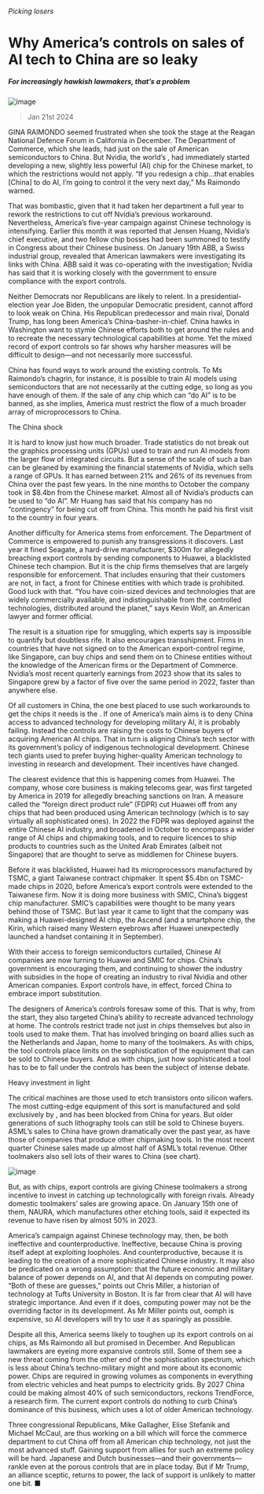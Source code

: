###### Picking losers
# Why America’s controls on sales of AI tech to China are so leaky 
##### For increasingly hawkish lawmakers, that’s a problem 
![image](images/20240127_WBD002.jpg) 
> Jan 21st 2024 
GINA RAIMONDO seemed frustrated when she took the stage at the Reagan National Defence Forum in California in December. The Department of Commerce, which she leads, had just  on the sale of American semiconductors to China. But Nvidia, the world’s , had immediately started developing a new, slightly less powerful  (AI) chip for the Chinese market, to which the restrictions would not apply. “If you redesign a chip…that enables [China] to do AI, I’m going to control it the very next day,” Ms Raimondo warned. 
That was bombastic, given that it had taken her department a full year to rework the restrictions to cut off Nvidia’s previous workaround. Nevertheless, America’s five-year campaign against Chinese technology is intensifying. Earlier this month it was reported that Jensen Huang, Nvidia’s chief executive, and two fellow chip bosses had been summoned to testify in Congress about their Chinese business. On January 19th ABB, a Swiss industrial group, revealed that American lawmakers were investigating its links with China. ABB said it was co-operating with the investigation; Nvidia has said that it is working closely with the government to ensure compliance with the export controls. 
Neither Democrats nor Republicans are likely to relent. In a presidential-election year Joe Biden, the unpopular Democratic president, cannot afford to look weak on China. His Republican predecessor and main rival, Donald Trump, has long been America’s China-basher-in-chief. China hawks in Washington want to stymie Chinese efforts both to get around the rules and to recreate the necessary technological capabilities at home. Yet the mixed record of export controls so far shows why harsher measures will be difficult to design—and not necessarily more successful. 
China has found ways to work around the existing controls. To Ms Raimondo’s chagrin, for instance, it is possible to train AI models using semiconductors that are not necessarily at the cutting edge, so long as you have enough of them. If the sale of any chip which can “do AI” is to be banned, as she implies, America must restrict the flow of a much broader array of microprocessors to China.
The China shock
It is hard to know just how much broader. Trade statistics do not break out the graphics processing units (GPUs) used to train and run AI models from the larger flow of integrated circuits. But a sense of the scale of such a ban can be gleaned by examining the financial statements of Nvidia, which sells a range of GPUs. It has earned between 21% and 26% of its revenues from China over the past few years. In the nine months to October the company took in $8.4bn from the Chinese market. Almost all of Nvidia’s products can be used to “do AI”. Mr Huang has said that his company has no “contingency” for being cut off from China. This month he paid his first visit to the country in four years.
Another difficulty for America stems from enforcement. The Department of Commerce is empowered to punish any transgressions it discovers. Last year it fined Seagate, a hard-drive manufacturer, $300m for allegedly breaching export controls by sending components to Huawei, a blacklisted Chinese tech champion. But it is the chip firms themselves that are largely responsible for enforcement. That includes ensuring that their customers are not, in fact, a front for Chinese entities with which trade is prohibited. Good luck with that. “You have coin-sized devices and technologies that are widely commercially available, and indistinguishable from the controlled technologies, distributed around the planet,” says Kevin Wolf, an American lawyer and former official. 
The result is a situation ripe for smuggling, which experts say is impossible to quantify but doubtless rife. It also encourages transshipment. Firms in countries that have not signed on to the American export-control regime, like Singapore, can buy chips and send them on to Chinese entities without the knowledge of the American firms or the Department of Commerce. Nvidia’s most recent quarterly earnings from 2023 show that its sales to Singapore grew by a factor of five over the same period in 2022, faster than anywhere else. 
Of all customers in China, the one best placed to use such workarounds to get the chips it needs is the . If one of America’s main aims is to deny China access to advanced technology for developing military AI, it is probably failing. Instead the controls are raising the costs to Chinese buyers of acquiring American AI chips. That in turn is aligning China’s tech sector with its government’s policy of indigenous technological development. Chinese tech giants used to prefer buying higher-quality American technology to investing in research and development. Their incentives have changed. 
The clearest evidence that this is happening comes from Huawei. The company, whose core business is making telecoms gear, was first targeted by America in 2019 for allegedly breaching sanctions on Iran. A measure called the “foreign direct product rule” (FDPR) cut Huawei off from any chips that had been produced using American technology (which is to say virtually all sophisticated ones). In 2022 the FDPR was deployed against the entire Chinese AI industry, and broadened in October to encompass a wider range of AI chips and chipmaking tools, and to require licences to ship products to countries such as the United Arab Emirates (albeit not Singapore) that are thought to serve as middlemen for Chinese buyers.
Before it was blacklisted, Huawei had its microprocessors manufactured by TSMC, a giant Taiwanese contract chipmaker. It spent $5.4bn on TSMC-made chips in 2020, before America’s export controls were extended to the Taiwanese firm. Now it is doing more business with SMIC, China’s biggest chip manufacturer. SMIC’s capabilities were thought to be many years behind those of TSMC. But last year it came to light that the company was making a Huawei-designed AI chip, the Ascend (and a smartphone chip, the Kirin, which raised many Western eyebrows after Huawei unexpectedly launched a handset containing it in September).
With their access to foreign semiconductors curtailed, Chinese AI companies are now turning to Huawei and SMIC for chips. China’s government is encouraging them, and continuing to shower the industry with subsidies in the hope of creating an industry to rival Nvidia and other American companies. Export controls have, in effect, forced China to embrace import substitution.
The designers of America’s controls foresaw some of this. That is why, from the start, they also targeted China’s ability to recreate advanced technology at home. The controls restrict trade not just in chips themselves but also in tools used to make them. That has involved bringing on board allies such as the Netherlands and Japan, home to many of the toolmakers. As with chips, the tool controls place limits on the sophistication of the equipment that can be sold to Chinese buyers. And as with chips, just how sophisticated a tool has to be to fall under the controls has been the subject of intense debate. 
Heavy investment in light
The critical machines are those used to etch transistors onto silicon wafers. The most cutting-edge equipment of this sort is manufactured and sold exclusively by , and has been blocked from China for years. But older generations of such lithography tools can still be sold to Chinese buyers. ASML’s sales to China have grown dramatically over the past year, as have those of companies that produce other chipmaking tools. In the most recent quarter Chinese sales made up almost half of ASML’s total revenue. Other toolmakers also sell lots of their wares to China (see chart).
![image](images/20240127_WBC137.png) 

But, as with chips, export controls are giving Chinese toolmakers a strong incentive to invest in catching up technologically with foreign rivals. Already domestic toolmakers’ sales are growing apace. On January 15th one of them, NAURA, which manufactures other etching tools, said it expected its revenue to have risen by almost 50% in 2023. 
America’s campaign against Chinese technology may, then, be both ineffective and counterproductive. Ineffective, because China is proving itself adept at exploiting loopholes. And counterproductive, because it is leading to the creation of a more sophisticated Chinese industry. It may also be predicated on a wrong assumption: that the future economic and military balance of power depends on AI, and that AI depends on computing power. “Both of these are guesses,” points out Chris Miller, a historian of technology at Tufts University in Boston. It is far from clear that AI will have strategic importance. And even if it does, computing power may not be the overriding factor in its development. As Mr Miller points out, oomph is expensive, so AI developers will try to use it as sparingly as possible. 
Despite all this, America seems likely to toughen up its export controls on ai chips, as Ms Raimondo all but promised in December. And Republican lawmakers are eyeing more expansive controls still. Some of them see a new threat coming from the other end of the sophistication spectrum, which is less about China’s techno-military might and more about its economic power. Chips are required in growing volumes as components in everything from electric vehicles and heat pumps to electricity grids. By 2027 China could be making almost 40% of such semiconductors, reckons TrendForce, a research firm. The current export controls do nothing to curb China’s dominance of this business, which uses a lot of older American technology. 
Three congressional Republicans, Mike Gallagher, Elise Stefanik and Michael McCaul, are thus working on a bill which will force the commerce department to cut China off from all American chip technology, not just the most advanced stuff. Gaining support from allies for such an extreme policy will be hard. Japanese and Dutch businesses—and their governments—rankle even at the porous controls that are in place today. But if Mr Trump, an alliance sceptic, returns to power, the lack of support is unlikely to matter one bit. ■

